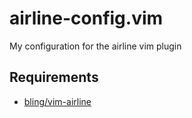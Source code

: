# airline-config.vim
My configuration for the airline vim plugin

## Requirements
* [bling/vim-airline](https://github.com/bling/vim-airline)
